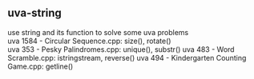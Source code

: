 ## uva-string ##
use string and its function to solve some uva problems  
uva 1584 - Circular Sequence.cpp: size(), rotate()  
uva 353 - Pesky Palindromes.cpp: unique(), substr()
uva 483 - Word Scramble.cpp: istringstream, reverse()
uva 494 - Kindergarten Counting Game.cpp: getline()  
